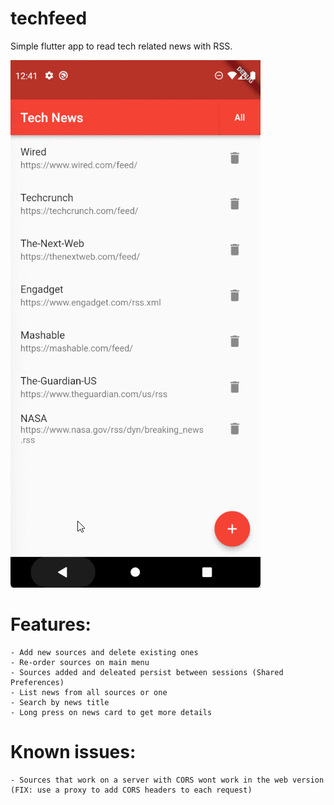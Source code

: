 # techfeed

Simple flutter app to read tech related news with RSS.

![alt text](https://github.com/agustin-recoba/techFeed/blob/main/README%20media/showcase%20animation.gif?raw=true)

# Features:

	- Add new sources and delete existing ones
	- Re-order sources on main menu
	- Sources added and deleated persist between sessions (Shared Preferences)
	- List news from all sources or one
	- Search by news title
	- Long press on news card to get more details
	
# Known issues:

	- Sources that work on a server with CORS wont work in the web version (FIX: use a proxy to add CORS headers to each request)
